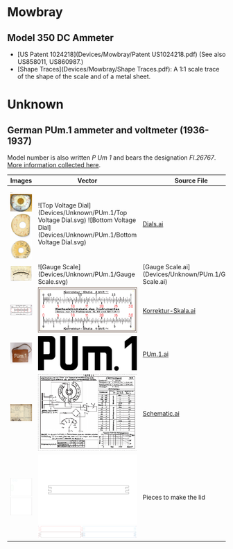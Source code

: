 <h1 id="mowbray">Mowbray</h1>

<h2 id="mowbray_model350">Model 350 DC Ammeter</h2>

* [US Patent 1024218](Devices/Mowbray/Patent US1024218.pdf) (See also US858011, US860987.)
* [Shape Traces](Devices/Mowbray/Shape Traces.pdf): A 1:1 scale trace of the shape of the scale and of a metal sheet.

<h1 id="unknown">Unknown</h1>

<h2 id="pum1">German PUm.1 ammeter and voltmeter (1936-1937)</h2>

Model number is also written *P Um 1* and bears the designation *Fl.26767*. [More information collected here](Devices/Unknown/PUm.1/README.md).

| Images                                                       | Vector                                                       | Source File                                                  |
| ------------------------------------------------------------ | ------------------------------------------------------------ | ------------------------------------------------------------ |
| <img src="Devices/Unknown/PUm.1/Voltage Dial Scale.jpg" alt="Voltage Dial" style="zoom:5%;" /><img src="Devices/Unknown/PUm.1/Other Voltage Dial Scale.jpg" alt="Voltage Dial" style="zoom:5%;" /> <img src="Devices/Unknown/PUm.1/Other%20Voltage%20Dial%20Scan.jpg" alt="Other Voltage Dial Scan" style="zoom:12%;" /><img src="Devices/Unknown/PUm.1/Voltage%20Dial%20Scan.jpg" alt="Voltage Dial Scan" style="zoom:12%;" /> | ![Top Voltage Dial](Devices/Unknown/PUm.1/Top Voltage Dial.svg) ![Bottom Voltage Dial](Devices/Unknown/PUm.1/Bottom Voltage Dial.svg) | [Dials.ai](Devices/Unknown/PUm.1/Dials.ai)                   |
| <img src="Devices/Unknown/PUm.1/Gauge Scale Scan.jpg" alt="Voltage Dial" style="zoom:20%;" /> | ![Gauge Scale](Devices/Unknown/PUm.1/Gauge Scale.svg)        | [Gauge Scale.ai](Devices/Unknown/PUm.1/Gauge Scale.ai)       |
| <img src="Devices/Unknown/PUm.1/Korrektur-Skala Scan.jpg" alt="Correction Scale" style="zoom:20%;" /> | ![Correction Scale](Devices/Unknown/PUm.1/Korrektur-Skala.svg) | [Korrektur-Skala.ai](Devices/Unknown/PUm.1/Korrektur-Skala.ai) |
| <img src="Devices/Unknown/PUm.1/Fl.26767-PUm.1-_04.jpg" alt="Meter" style="zoom:15%;" /> | ![PUm.1 Lettering](Devices/Unknown/PUm.1/PUm.1.svg)          | [PUm.1.ai](Devices/Unknown/PUm.1/PUm.1.ai)                   |
| <img src="Devices/Unknown/PUm.1/Schematic.jpg" alt="Schematic" style="zoom:15%;" /> | <img src="Devices/Unknown/PUm.1/Schematic.pdf" alt="Meter" style="zoom:50%;" /> | [Schematic.ai](Devices/Unknown/PUm.1/Schematic.ai)           |
| <img src="Devices/Unknown/PUm.1/Top-Middle%20Layer.pdf" alt="Top/Lid" style="zoom:25%;" /><img src="Devices/Unknown/PUm.1/Top-Surface.pdf" alt="Top/Lid" style="zoom:25%;" /> | <img src="Devices/Unknown/PUm.1/Top-Front.pdf" alt="Top Front" style="zoom:25%;" /><img src="Devices/Unknown/PUm.1/Top-Side.pdf" alt="Top Sides" style="zoom:25%;" /> | Pieces to make the lid                                       |




